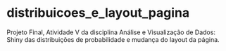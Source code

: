 # distribuicoes_e_layout_pagina
Projeto Final, Atividade V da disciplina Análise e Visualização de Dados: Shiny das distribuições de probabilidade e mudança do layout da página.
